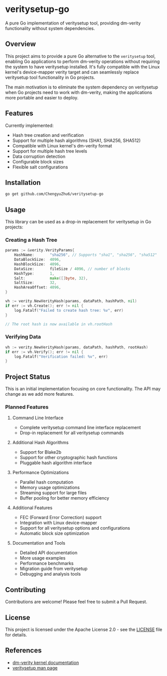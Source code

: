 # veritysetup-go

A pure Go implementation of veritysetup tool, providing dm-verity functionality without system dependencies.

## Overview

This project aims to provide a pure Go alternative to the `veritysetup` tool, enabling Go applications to perform dm-verity operations without requiring the system to have veritysetup installed. It's fully compatible with the Linux kernel's device-mapper verity target and can seamlessly replace veritysetup tool functionality in Go projects.

The main motivation is to eliminate the system dependency on veritysetup when Go projects need to work with dm-verity, making the applications more portable and easier to deploy.

## Features

Currently implemented:
- Hash tree creation and verification
- Support for multiple hash algorithms (SHA1, SHA256, SHA512)
- Compatible with Linux kernel's dm-verity format
- Support for multiple hash tree levels
- Data corruption detection
- Configurable block sizes
- Flexible salt configurations

## Installation

```bash
go get github.com/ChengyuZhu6/veritysetup-go
```

## Usage

This library can be used as a drop-in replacement for veritysetup in Go projects:

### Creating a Hash Tree

```go
params := &verity.VerityParams{
    HashName:       "sha256", // Supports "sha1", "sha256", "sha512"
    DataBlockSize:  4096,
    HashBlockSize:  4096,
    DataSize:       fileSize / 4096, // number of blocks
    HashType:       1,
    Salt:           make([]byte, 32),
    SaltSize:       32,
    HashAreaOffset: 4096,
}

vh := verity.NewVerityHash(params, dataPath, hashPath, nil)
if err := vh.Create(); err != nil {
    log.Fatalf("Failed to create hash tree: %v", err)
}

// The root hash is now available in vh.rootHash
```

### Verifying Data

```go
vh := verity.NewVerityHash(params, dataPath, hashPath, rootHash)
if err := vh.Verify(); err != nil {
    log.Fatalf("Verification failed: %v", err)
}
```

## Project Status

This is an initial implementation focusing on core functionality. The API may change as we add more features.

### Planned Features

1. Command Line Interface
   - Complete veritysetup command line interface replacement
   - Drop-in replacement for all veritysetup commands

2. Additional Hash Algorithms
   - Support for Blake2b
   - Support for other cryptographic hash functions
   - Pluggable hash algorithm interface

3. Performance Optimizations
   - Parallel hash computation
   - Memory usage optimizations
   - Streaming support for large files
   - Buffer pooling for better memory efficiency

4. Additional Features
   - FEC (Forward Error Correction) support
   - Integration with Linux device-mapper
   - Support for all veritysetup options and configurations
   - Automatic block size optimization

5. Documentation and Tools
   - Detailed API documentation
   - More usage examples
   - Performance benchmarks
   - Migration guide from veritysetup
   - Debugging and analysis tools

## Contributing

Contributions are welcome! Please feel free to submit a Pull Request.

## License

This project is licensed under the Apache License 2.0 - see the [LICENSE](LICENSE) file for details.

## References

- [dm-verity kernel documentation](https://www.kernel.org/doc/html/latest/admin-guide/device-mapper/verity.html)
- [veritysetup man page](https://man7.org/linux/man-pages/man8/veritysetup.8.html)